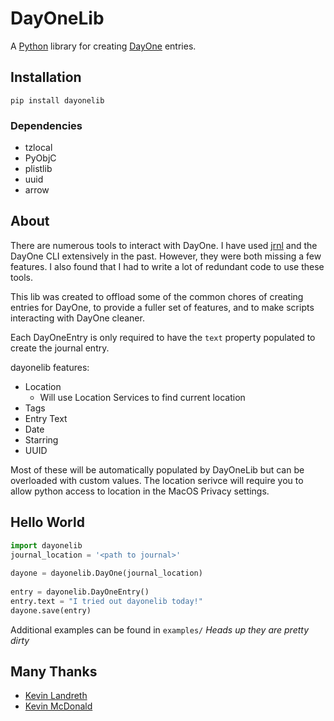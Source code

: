 # DayOneLib

A [Python](http://python.org) library for creating [DayOne](http://dayoneapp.com/) entries.

## Installation
``
pip install dayonelib
``
### Dependencies
* tzlocal
* PyObjC
* plistlib
* uuid
* arrow

## About
There are numerous tools to interact with DayOne. I have used [jrnl](https://maebert.github.io/jrnl/) and the DayOne CLI extensively in the past. However, they were both missing a few features. I also found that I had to write a lot of redundant code to use these tools.

This lib was created to offload some of the common chores of creating entries for DayOne, to provide a fuller set of features, and to make scripts interacting with DayOne cleaner.


Each DayOneEntry is only required to have the `text` property populated to create the journal entry.

dayonelib features:
* Location
  * Will use Location Services to find current location
* Tags
* Entry Text
* Date
* Starring
* UUID

Most of these will be automatically populated by DayOneLib but can be overloaded with custom values. The location serivce will require you to allow python access to location in the MacOS Privacy settings.
	
## Hello World
```python
import dayonelib
journal_location = '<path to journal>'
	
dayone = dayonelib.DayOne(journal_location)
	
entry = dayonelib.DayOneEntry()
entry.text = "I tried out dayonelib today!"
dayone.save(entry)
```

Additional examples can be found in `examples/`
*Heads up they are pretty dirty*

## Many Thanks
* [Kevin Landreth](https://github.com/crackerjackmack)
* [Kevin McDonald](https://github.com/sudorandom)
